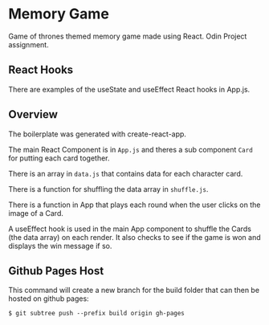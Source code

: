 # Memory Game

Game of thrones themed memory game made using React. Odin Project assignment.

## React Hooks

There are examples of the useState and useEffect React hooks in App.js.

## Overview

The boilerplate was generated with create-react-app.

The main React Component is in `App.js` and theres a sub component `Card` for putting each card together.

There is an array in `data.js` that contains data for each character card.

There is a function for shuffling the data array in `shuffle.js`.

There is a function in App that plays each round when the user clicks on the image of a Card.

A useEffect hook is used in the main App component to shuffle the Cards (the data array) on each render. It also checks to see if the game is won and displays the win message if so.

## Github Pages Host

This command will create a new branch for the build folder that can then be hosted on github pages:

    $ git subtree push --prefix build origin gh-pages
